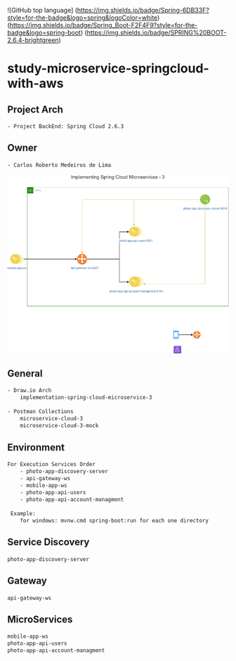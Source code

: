 ![GitHub top language]
(https://img.shields.io/badge/Spring-6DB33F?style=for-the-badge&logo=spring&logoColor=white)
(https://img.shields.io/badge/Spring_Boot-F2F4F9?style=for-the-badge&logo=spring-boot)
(https://img.shields.io/badge/SPRING%20BOOT-2.6.4-brightgreen)
# study-microservice-springcloud-with-aws

## Project Arch
	- Project BackEnd: Spring Cloud 2.6.3
	
## Owner
	- Carlos Roberto Medeiros de Lima
	
<p align="center">
  <img src= "https://github.com/CarlosRobertoMedeiros/study-microservice-springcloud-3/blob/master/draw-io/implementation-spring-cloud-microservice-3.png" />
</p>

## General
	
	- Draw.io Arch
		implementation-spring-cloud-microservice-3
	
	- Postman Collections
		microservice-cloud-3
		microservice-cloud-3-mock

## Environment
	For Execution Services Order
		- photo-app-discovery-server
		- api-gateway-ws
		- mobile-app-ws
		- photo-app-api-users
		- photo-app-api-account-managment
		
	 Example: 
		for windows: mvnw.cmd spring-boot:run for each one directory

## Service Discovery
	photo-app-discovery-server

## Gateway
	api-gateway-ws
	
## MicroServices
	mobile-app-ws
	photo-app-api-users
	photo-app-api-account-managment
	
	
	
